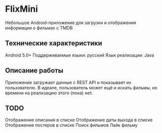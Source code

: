 # FlixMini
Небольшое Android-приложение для загрузки и отображения информации о фильмах с TMDB

## Технические характеристики
Android 5.0+
Поддерживаемые языки: русский
Язык реализации: Java


## Описание работы
Приложение загружает данные с REST API и показывает их пользователю. В идеале, пользователь может ещё и искать фильмы, но времени на реализацию этого (пока) нет.


## TODO
Отображение описания в списке
Отображение даты выхода в списке
Отображение постеров в списке
Поиск фильмов
Лайк фильму
